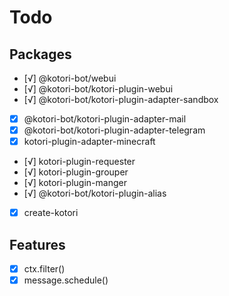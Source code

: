 # Todo

## Packages

- [√] @kotori-bot/webui
- [√] @kotori-bot/kotori-plugin-webui
- [√] @kotori-bot/kotori-plugin-adapter-sandbox
- [x] @kotori-bot/kotori-plugin-adapter-mail
- [x] @kotori-bot/kotori-plugin-adapter-telegram
- [x] kotori-plugin-adapter-minecraft
- [√] kotori-plugin-requester
- [√] kotori-plugin-grouper
- [√] kotori-plugin-manger
- [√] @kotori-bot/kotori-plugin-alias
- [x] create-kotori

## Features

- [x] ctx.filter()
- [x] message.schedule()

